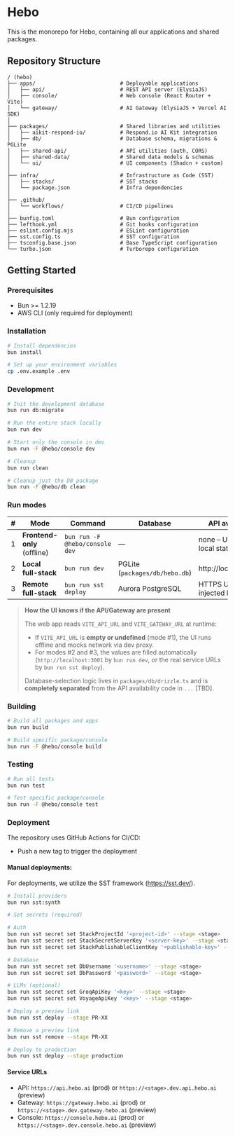 # Hebo

This is the monorepo for Hebo, containing all our applications and shared packages.

## Repository Structure

```
/ (hebo)
├── apps/                           # Deployable applications
│   ├── api/                        # REST API server (ElysiaJS)
│   ├── console/                    # Web console (React Router + Vite)
│   └── gateway/                    # AI Gateway (ElysiaJS + Vercel AI SDK)
│
├── packages/                       # Shared libraries and utilities
│   ├── aikit-respond-io/           # Respond.io AI Kit integration
│   ├── db/                         # Database schema, migrations & PGLite
│   ├── shared-api/                 # API utilities (auth, CORS)
│   ├── shared-data/                # Shared data models & schemas
│   └── ui/                         # UI components (Shadcn + custom)
│
├── infra/                          # Infrastructure as Code (SST)
│   ├── stacks/                     # SST stacks
│   └── package.json                # Infra dependencies
│
├── .github/
│   └── workflows/                  # CI/CD pipelines
│
├── bunfig.toml                     # Bun configuration
├── lefthook.yml                    # Git hooks configuration
├── eslint.config.mjs               # ESLint configuration
├── sst.config.ts                   # SST configuration
├── tsconfig.base.json              # Base TypeScript configuration
└── turbo.json                      # Turborepo configuration
```

## Getting Started

### Prerequisites

- Bun >= 1.2.19
- AWS CLI (only required for deployment)

### Installation

```bash
# Install dependencies
bun install
```

```bash
# Set up your environment variables
cp .env.example .env
```

### Development

```bash
# Init the development database
bun run db:migrate
```

```bash
# Run the entire stack locally
bun run dev
```

```bash
# Start only the console in dev
bun run -F @hebo/console dev
```

```bash
# Cleanup
bun run clean
```

```bash
# Cleanup just the DB package
bun run -F @hebo/db clean 
```

### Run modes

| #   | Mode                        | Command                    | Database                       | API availability                        |
| --- | --------------------------- | -------------------------- | ------------------------------ | --------------------------------------- |
| 1   | **Frontend-only** (offline) | `bun run -F @hebo/console dev` | —                              | none – UI relies on local state manager |
| 2   | **Local full-stack**        | `bun run dev`              | PGLite (`packages/db/hebo.db`) | http://localhost:3001                   |
| 3   | **Remote full-stack**       | `bun run sst deploy`               | Aurora PostgreSQL              | HTTPS URLs injected by SST              |

> **How the UI knows if the API/Gateway are present**
>
> The web app reads `VITE_API_URL` and `VITE_GATEWAY_URL` at runtime:
>
> - If `VITE_API_URL` is **empty or undefined** (mode #1), the UI runs offline and mocks network via dev proxy.
> - For modes #2 and #3, the values are filled automatically (`http://localhost:3001` by `bun run dev`, or the real service URLs by `bun run sst deploy`).
>
> Database-selection logic lives in `packages/db/drizzle.ts` and is **completely separated** from the API availability code in `...` [TBD].

### Building

```bash
# Build all packages and apps
bun run build

# Build specific package/console
bun run -F @hebo/console build
```

### Testing

```bash
# Run all tests
bun run test

# Test specific package/console
bun run -F @hebo/console test
```

### Deployment

The repository uses GitHub Actions for CI/CD:

- Push a new tag to trigger the deployment

#### Manual deployments:

For deployments, we utilize the SST framework (https://sst.dev/).

```bash
# Install providers
bun run sst:synth

# Set secrets (required)

# Auth
bun run sst secret set StackProjectId '<project-id>' --stage <stage>
bun run sst secret set StackSecretServerKey '<server-key>' --stage <stage>
bun run sst secret set StackPublishableClientKey '<publishable-key>' --stage <stage>

# Database
bun run sst secret set DbUsername '<username>' --stage <stage>
bun run sst secret set DbPassword '<password>' --stage <stage>

# LLMs (optional)
bun run sst secret set GroqApiKey '<key>' --stage <stage>
bun run sst secret set VoyageApiKey '<key>' --stage <stage>

# Deploy a preview link
bun run sst deploy --stage PR-XX

# Remove a preview link
bun run sst remove --stage PR-XX

# Deploy to production
bun run sst deploy --stage production
```

#### Service URLs

- API: `https://api.hebo.ai` (prod) or `https://<stage>.dev.api.hebo.ai` (preview)
- Gateway: `https://gateway.hebo.ai` (prod) or `https://<stage>.dev.gateway.hebo.ai` (preview)
- Console: `https://console.hebo.ai` (prod) or `https://<stage>.dev.console.hebo.ai` (preview)
